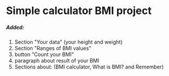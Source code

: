 # Simple calculator BMI project

##### Added:
1. Section "Your data" (your height and weight)
2. Section "Ranges of BMI values"
3. button "Count your BMI"
4. paragraph about result of your BMI
5. Sections about: (BMI calculator, What is BMI? and Remember)


